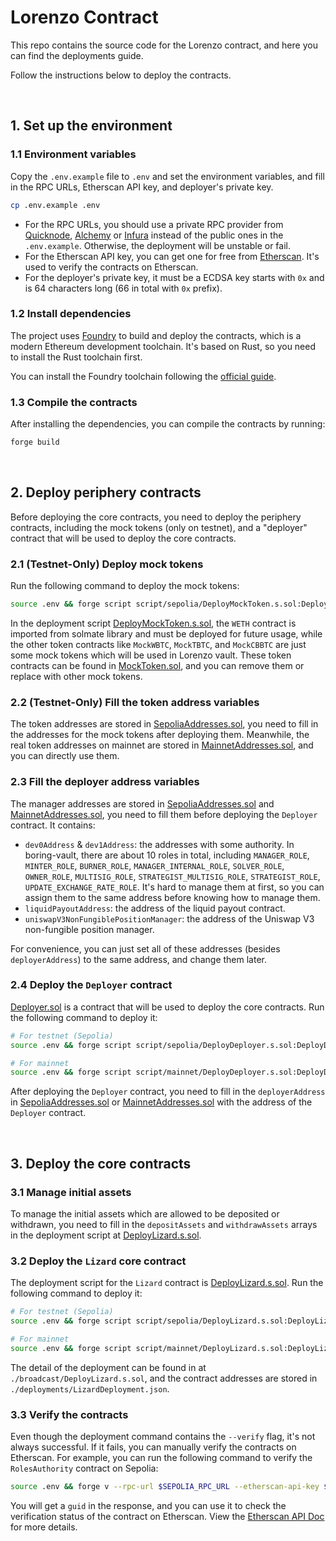 # Lorenzo Contract

This repo contains the source code for the Lorenzo contract, and here you can find the deployments guide.

Follow the instructions below to deploy the contracts.

<br>


## 1. Set up the environment

### 1.1 Environment variables

Copy the `.env.example` file to `.env` and set the environment variables, and fill in the RPC URLs, Etherscan API key, and deployer's private key.

```bash
cp .env.example .env
```

- For the RPC URLs, you should use a private RPC provider from [Quicknode](https://www.quicknode.com/), [Alchemy](https://www.alchemy.com/) or [Infura](https://www.infura.io/en) instead of the public ones in the `.env.example`. Otherwise, the deployment will be unstable or fail.
- For the Etherscan API key, you can get one for free from [Etherscan](https://etherscan.io/apis). It's used to verify the contracts on Etherscan.
- For the deployer's private key, it must be a ECDSA key starts with `0x` and is 64 characters long (66 in total with `0x` prefix).


### 1.2 Install dependencies

The project uses [Foundry](https://book.getfoundry.sh/) to build and deploy the contracts, which is a modern Ethereum development toolchain. It's based on Rust, so you need to install the Rust toolchain first. 

You can install the Foundry toolchain following the [official guide](https://book.getfoundry.sh/getting-started/installation).


### 1.3 Compile the contracts

After installing the dependencies, you can compile the contracts by running:

```bash
forge build
```

<br>


## 2. Deploy periphery contracts

Before deploying the core contracts, you need to deploy the periphery contracts, including the mock tokens (only on testnet), and a "deployer" contract that will be used to deploy the core contracts.


### 2.1 (**Testnet-Only**) Deploy mock tokens

Run the following command to deploy the mock tokens:

```bash
source .env && forge script script/sepolia/DeployMockToken.s.sol:DeployMockTokenScript --etherscan-api-key $ETHERSCAN_KEY --broadcast --verify # --evm-version london --with-gas-price 150000000000
```

In the deployment script [DeployMockToken.s.sol](./script/sepolia/DeployMockToken.s.sol), the `WETH` contract is imported from solmate library and must be deployed for future usage, while the other token contracts like `MockWBTC`, `MockTBTC`, and `MockCBBTC` are just some mock tokens which will be used in Lorenzo vault. These token contracts can be found in [MockToken.sol](./src/mock/MockToken.sol), and you can remove them or replace with other mock tokens.


### 2.2 (**Testnet-Only**) Fill the token address variables

The token addresses are stored in [SepoliaAddresses.sol](./test/resources/SepoliaAddresses.sol), you need to fill in the addresses for the mock tokens after deploying them. Meanwhile, the real token addresses on mainnet are stored in [MainnetAddresses.sol](./test/resources/MainnetAddresses.sol), and you can directly use them.


### 2.3 Fill the deployer address variables

The manager addresses are stored in [SepoliaAddresses.sol](./test/resources/SepoliaAddresses.sol) and [MainnetAddresses.sol](./test/resources/MainnetAddresses.sol), you need to fill them before deploying the `Deployer` contract. It contains:

- `dev0Address` & `dev1Address`: the addresses with some authority. In boring-vault, there are about 10 roles in total, including `MANAGER_ROLE`, `MINTER_ROLE`, `BURNER_ROLE`, `MANAGER_INTERNAL_ROLE`, `SOLVER_ROLE`, `OWNER_ROLE`, `MULTISIG_ROLE`, `STRATEGIST_MULTISIG_ROLE`, `STRATEGIST_ROLE`, `UPDATE_EXCHANGE_RATE_ROLE`. It's hard to manage them at first, so you can assign them to the same address before knowing how to manage them.
- `liquidPayoutAddress`: the address of the liquid payout contract.
- `uniswapV3NonFungiblePositionManager`: the address of the Uniswap V3 non-fungible position manager.

For convenience, you can just set all of these addresses (besides `deployerAddress`) to the same address, and change them later.


### 2.4 Deploy the `Deployer` contract

[Deployer.sol](./src/helper/Deployer.sol) is a contract that will be used to deploy the core contracts. Run the following command to deploy it:

```bash
# For testnet (Sepolia)
source .env && forge script script/sepolia/DeployDeployer.s.sol:DeployDeployerScript --etherscan-api-key $ETHERSCAN_KEY --broadcast --verify --slow # --evm-version london --with-gas-price 150000000000

# For mainnet
source .env && forge script script/mainnet/DeployDeployer.s.sol:DeployDeployerScript --etherscan-api-key $ETHERSCAN_KEY --broadcast --verify --slow # --evm-version london --with-gas-price 150000000000
```

After deploying the `Deployer` contract, you need to fill in the `deployerAddress` in [SepoliaAddresses.sol](./test/resources/SepoliaAddresses.sol) or [MainnetAddresses.sol](./test/resources/MainnetAddresses.sol) with the address of the `Deployer` contract.


<br>


## 3. Deploy the core contracts

### 3.1 Manage initial assets

To manage the initial assets which are allowed to be deposited or withdrawn, you need to fill in the `depositAssets` and `withdrawAssets` arrays in the deployment script at [DeployLizard.s.sol](./script/Sepolia/DeployLizard.s.sol#L76).


### 3.2 Deploy the `Lizard` core contract

The deployment script for the `Lizard` contract is [DeployLizard.s.sol](./script/Sepolia/DeployLizard.s.sol). Run the following command to deploy it:

```bash
# For testnet (Sepolia)
source .env && forge script script/sepolia/DeployLizard.s.sol:DeployLizardScript --etherscan-api-key $ETHERSCAN_KEY --broadcast --verify --slow # --evm-version london --with-gas-price 150000000000

# For mainnet
source .env && forge script script/mainnet/DeployLizard.s.sol:DeployLizardScript --etherscan-api-key $ETHERSCAN_KEY --broadcast --verify --slow # --evm-version london --with-gas-price 150000000000
```

The detail of the deployment can be found in at `./broadcast/DeployLizard.s.sol`, and the contract addresses are stored in `./deployments/LizardDeployment.json`.


### 3.3 Verify the contracts

Even though the deployment command contains the `--verify` flag, it's not always successful. If it fails, you can manually verify the contracts on Etherscan. For example, you can run the following command to verify the `RolesAuthority` contract on Sepolia:

```bash
source .env && forge v --rpc-url $SEPOLIA_RPC_URL --etherscan-api-key $ETHERSCAN_KEY --chain 11155111 <roles_authority_address> ./lib/solmate/src/auth/authorities/RolesAuthority.sol:RolesAuthority --constructor-args 0x
```

You will get a `guid` in the response, and you can use it to check the verification status of the contract on Etherscan. View the [Etherscan API Doc](https://docs.etherscan.io/api-endpoints/contracts#check-source-code-verification-status) for more details.
